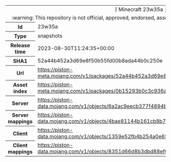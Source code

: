 <html><table>
<tr><td colspan="2" align="center"><img width="0" height="0"><br/>⌈ Minecraft 23w35a ⌋<br/><img width="0" height="0"></td></tr>
<tr><td colspan="2" align="center"><img width="0" height="0"><br/>
:warning: This repository is not official, approved, endorsed, associated or connected with Mojang :warning:
<br/><img width="0" height="0"></td></tr>
<tr><th>Id</th><td>23w35a</td></tr>
<tr><th>Type</th><td>snapshots</td></tr>
<tr><th>Release time</th><td>2023-08-30T11:24:35+00:00</td></tr>
<tr><th>SHA1</th><td>52a44b452a3d69e8f50b55fd00b8ada44b0c250e</td></tr>
<tr><th>Url</th><td><a href="https://piston-meta.mojang.com/v1/packages/52a44b452a3d69e8f50b55fd00b8ada44b0c250e/23w35a.json">https://piston-meta.mojang.com/v1/packages/52a44b452a3d69e8f50b55fd00b8ada44b0c250e/23w35a.json</a></td></tr>
<tr><th>Asset index</th><td><a href="https://piston-meta.mojang.com/v1/packages/0b15293b0c3c936afd2272e24a4f03744eed8e9d/7.json">https://piston-meta.mojang.com/v1/packages/0b15293b0c3c936afd2272e24a4f03744eed8e9d/7.json</a></td></tr>
<tr><th>Server</th><td><a href="https://piston-data.mojang.com/v1/objects/6a2ac9eecb377f4894b84de711973edc751d0607/server.jar">https://piston-data.mojang.com/v1/objects/6a2ac9eecb377f4894b84de711973edc751d0607/server.jar</a></td></tr>
<tr><th>Server mappings</th><td><a href="https://piston-data.mojang.com/v1/objects/4bae81144b161cb8b7250efd9196486bb37c1b47/server.txt">https://piston-data.mojang.com/v1/objects/4bae81144b161cb8b7250efd9196486bb37c1b47/server.txt</a></td></tr>
<tr><th>Client</th><td><a href="https://piston-data.mojang.com/v1/objects/1359e52fb4b254a0e6563fb7a4b3676da5431af2/client.jar">https://piston-data.mojang.com/v1/objects/1359e52fb4b254a0e6563fb7a4b3676da5431af2/client.jar</a></td></tr>
<tr><th>Client mappings</th><td><a href="https://piston-data.mojang.com/v1/objects/8351d66d8b3dbd88ef0c3b8b1beb45e95346b51c/client.txt">https://piston-data.mojang.com/v1/objects/8351d66d8b3dbd88ef0c3b8b1beb45e95346b51c/client.txt</a></td></tr>
</table></html>